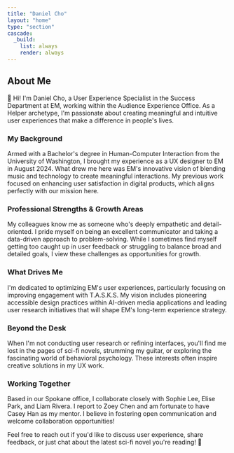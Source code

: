 ```yaml
---
title: "Daniel Cho"
layout: "home"
type: "section"
cascade:
  _build:
    list: always
    render: always
---
```

## About Me

👋 Hi! I'm Daniel Cho, a User Experience Specialist in the Success Department at EM, working within the Audience Experience Office. As a Helper archetype, I'm passionate about creating meaningful and intuitive user experiences that make a difference in people's lives.

### My Background

Armed with a Bachelor's degree in Human-Computer Interaction from the University of Washington, I brought my experience as a UX designer to EM in August 2024. What drew me here was EM's innovative vision of blending music and technology to create meaningful interactions. My previous work focused on enhancing user satisfaction in digital products, which aligns perfectly with our mission here.

### Professional Strengths & Growth Areas

My colleagues know me as someone who's deeply empathetic and detail-oriented. I pride myself on being an excellent communicator and taking a data-driven approach to problem-solving. While I sometimes find myself getting too caught up in user feedback or struggling to balance broad and detailed goals, I view these challenges as opportunities for growth.

### What Drives Me

I'm dedicated to optimizing EM's user experiences, particularly focusing on improving engagement with T.A.S.K.S. My vision includes pioneering accessible design practices within AI-driven media applications and leading user research initiatives that will shape EM's long-term experience strategy.

### Beyond the Desk

When I'm not conducting user research or refining interfaces, you'll find me lost in the pages of sci-fi novels, strumming my guitar, or exploring the fascinating world of behavioral psychology. These interests often inspire creative solutions in my UX work.

### Working Together

Based in our Spokane office, I collaborate closely with Sophie Lee, Elise Park, and Liam Rivera. I report to Zoey Chen and am fortunate to have Casey Han as my mentor. I believe in fostering open communication and welcome collaboration opportunities!

Feel free to reach out if you'd like to discuss user experience, share feedback, or just chat about the latest sci-fi novel you're reading! 🚀